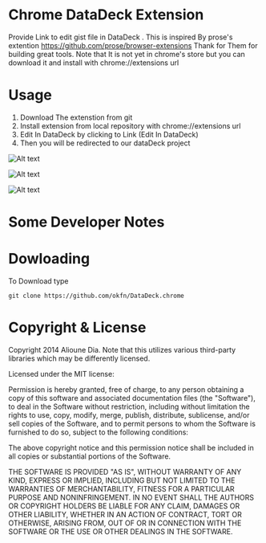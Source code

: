 # Chrome DataDeck Extension

Provide Link to edit gist file in DataDeck . This is inspired By prose's extention 
https://github.com/prose/browser-extensions Thank for Them for building great tools.
Note that It is not yet in chrome's store but you can download it and install 
with chrome://extensions url

# Usage

1. Download The extenstion from git 
1. Install extension from local repository with chrome://extensions url
2. Edit In DataDeck by clicking to Link (Edit In DataDeck) 
3. Then you will be redirected to our dataDeck project 



![Alt text](raw.githubusercontent.com/aliounedia/features/master/screen_shot.png "screen_shot")

![Alt text](raw.githubusercontent.com/aliounedia/features/master/screen_shot2.png "screen_shot2")

![Alt text](raw.githubusercontent.com/aliounedia/features/master/screen_shot3.png "screen_shot3")


# Some Developer Notes

# Dowloading

To Download type

    git clone https://github.com/okfn/DataDeck.chrome



# Copyright & License

Copyright 2014 Alioune Dia. Note that this utilizes various third-party
libraries which may be differently licensed.

Licensed under the MIT license:

Permission is hereby granted, free of charge, to any person obtaining a copy of
this software and associated documentation files (the "Software"), to deal in
the Software without restriction, including without limitation the rights to
use, copy, modify, merge, publish, distribute, sublicense, and/or sell copies
of the Software, and to permit persons to whom the Software is furnished to do
so, subject to the following conditions:

The above copyright notice and this permission notice shall be included in all
copies or substantial portions of the Software.

THE SOFTWARE IS PROVIDED "AS IS", WITHOUT WARRANTY OF ANY KIND, EXPRESS OR
IMPLIED, INCLUDING BUT NOT LIMITED TO THE WARRANTIES OF MERCHANTABILITY,
FITNESS FOR A PARTICULAR PURPOSE AND NONINFRINGEMENT. IN NO EVENT SHALL THE
AUTHORS OR COPYRIGHT HOLDERS BE LIABLE FOR ANY CLAIM, DAMAGES OR OTHER
LIABILITY, WHETHER IN AN ACTION OF CONTRACT, TORT OR OTHERWISE, ARISING FROM,
OUT OF OR IN CONNECTION WITH THE SOFTWARE OR THE USE OR OTHER DEALINGS IN THE
SOFTWARE.

